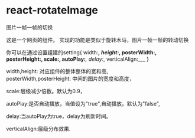 # react-rotateImage
图片一帧一帧的切换

这是一个网页的组件。 实现的功能是类似于旋转木马，图片一帧一帧的转动切换

你可以在通过设置组建的setting{ width:___, height:_, posterWidth:____, posterHeight:, scale:____, autoPlay:___, delay:_, verticalAlign:___  }

width,height: 对应组件的整体整体的宽和高,                                                                                     
posterWidth,posterHeight: 中间的图片的宽度和高度，

scale:层级减少倍数。默认为0.9，

autoPlay:是否自动播放，当值设为"true",自动播放。默认为"false",

delay:当autoPlay为true，delay为刷新时间。

verticalAlign:层级分布效果.

